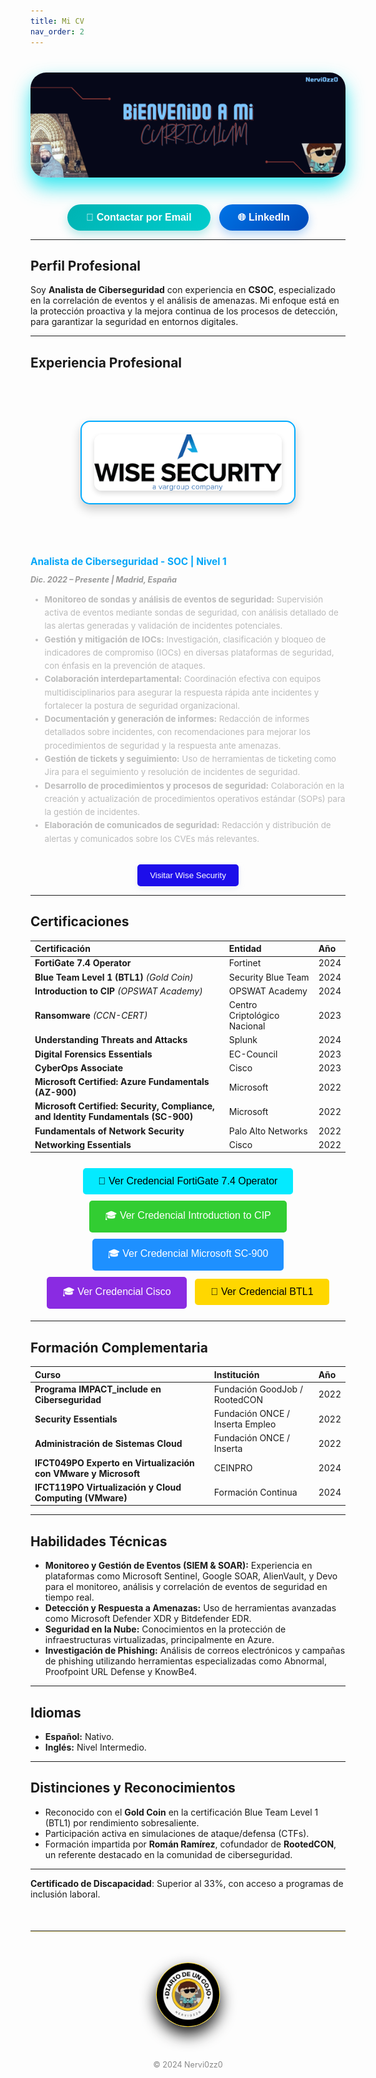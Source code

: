 ```yaml
---
title: Mi CV
nav_order: 2
---
```


<div style="text-align: center; margin: 40px 0;">
  <img src="/assets/images/NERVCV.png" alt="Portada" style="max-width: 100%; height: auto; border-radius: 25px; box-shadow: 0 15px 30px rgba(0, 225, 236, 0.8); transition: transform 0.3s ease-in-out;" onmouseover="this.style.transform='scale(0.05)';" onmouseout="this.style.transform='scale(1)';">
</div>


<div style="text-align: center; margin-top: 20px;">
  <span class="fs-3">
    <a href="mailto:jmiguel.htp@gmail.com" style="text-decoration: none;">
      <button class="btn" style="padding: 12px 30px; font-size: 16px; font-weight: bold; border-radius: 50px; border: none; background: linear-gradient(135deg, #00b3b3, #00cccc); color: white; transition: all 0.3s ease-in-out; box-shadow: 0 6px 15px rgba(0, 180, 180, 0.3); transform: scale(1); cursor: pointer;">
        📧 Contactar por Email
      </button>
    </a>
  </span>

  <span class="fs-3" style="margin-left: 10px;">
    <a href="https://www.linkedin.com/in/jmam84" target="_blank" style="text-decoration: none;">
      <button class="btn" style="padding: 12px 30px; font-size: 16px; font-weight: bold; border-radius: 50px; border: none; background: linear-gradient(135deg, #0073e6, #0049b7); color: white; transition: all 0.3s ease-in-out; box-shadow: 0 6px 15px rgba(0, 115, 230, 0.3); transform: scale(1); cursor: pointer;">
        🌐 LinkedIn
      </button>
    </a>
  </span>
</div>



---

## **Perfil Profesional**

Soy **Analista de Ciberseguridad** con experiencia en **CSOC**, especializado en la correlación de eventos y el análisis de amenazas. Mi enfoque está en la protección proactiva y la mejora continua de los procesos de detección, para garantizar la seguridad en entornos digitales.

---

## **Experiencia Profesional**

<div style="display: flex; align-items: center; margin-top: 40px; flex-wrap: wrap; justify-content: center; padding: 40px;">
  <div style="flex: 0 0 auto; margin-bottom: 20px; width: 100%; max-width: 300px; border: 2px solid #00aaff; padding: 20px; background-color: #ffffff; border-radius: 15px; box-shadow: 0 8px 16px rgba(0, 0, 0, 0.2); transition: transform 0.3s ease;">
    <img src="/assets/images/wise (1).png" alt="Logo Wise Security" style="max-width: 100%; display: block; margin: 0 auto; border-radius: 12px; box-shadow: 0 4px 8px rgba(0, 0, 0, 0.15); transition: transform 0.3s ease;">
  </div>




</div>
  <div style="flex: 1; min-width: 300px; color: #dcdcdc;">
    <h3 style="font-size: 1.1em; font-weight: bold; color:rgb(2, 166, 248); margin-bottom: 10px;">Analista de Ciberseguridad - SOC | Nivel 1</h3>
    <p style="font-style: italic; color: #999; font-size: 0.9em; margin-bottom: 5px;"><strong>Dic. 2022 – Presente | Madrid, España</strong></p>
    <ul style="font-size: 0.95em; line-height: 1.6; color: #bbb; margin-bottom: 15px;">
      <li><strong>Monitoreo de sondas y análisis de eventos de seguridad:</strong> Supervisión activa de eventos mediante sondas de seguridad, con análisis detallado de las alertas generadas y validación de incidentes potenciales.</li>
      <li><strong>Gestión y mitigación de IOCs:</strong> Investigación, clasificación y bloqueo de indicadores de compromiso (IOCs) en diversas plataformas de seguridad, con énfasis en la prevención de ataques.</li>
      <li><strong>Colaboración interdepartamental:</strong> Coordinación efectiva con equipos multidisciplinarios para asegurar la respuesta rápida ante incidentes y fortalecer la postura de seguridad organizacional.</li>
      <li><strong>Documentación y generación de informes:</strong> Redacción de informes detallados sobre incidentes, con recomendaciones para mejorar los procedimientos de seguridad y la respuesta ante amenazas.</li>
      <li><strong>Gestión de tickets y seguimiento:</strong> Uso de herramientas de ticketing como Jira para el seguimiento y resolución de incidentes de seguridad.</li>
      <li><strong>Desarrollo de procedimientos y procesos de seguridad:</strong> Colaboración en la creación y actualización de procedimientos operativos estándar (SOPs) para la gestión de incidentes.</li>
      <li><strong>Elaboración de comunicados de seguridad:</strong> Redacción y distribución de alertas y comunicados sobre los CVEs más relevantes.</li>
    </ul>
  </div>
</div>

<div style="margin-top: 30px; text-align: center;">
  <a href="https://www.wisesecurity.com/" target="_blank">
    <button type="button" name="button" class="btn" style="padding: 10px 20px; background-color:rgb(29, 14, 234); border: none; border-radius: 5px; color: white; font-size: 0.95em; cursor: pointer; transition: background-color 0.3s; box-shadow: 0 4px 10px rgba(228, 233, 239, 0.7);">
      Visitar Wise Security
    </button>
  </a>
</div>

---

## **Certificaciones**

| **Certificación**                                          | **Entidad**                     | **Año** |
|:-----------------------------------------------------------|:--------------------------------|:-------|
| **FortiGate 7.4 Operator**                                  | Fortinet                        | 2024   |
| **Blue Team Level 1 (BTL1)** *(Gold Coin)*                  | Security Blue Team              | 2024   |
| **Introduction to CIP** *(OPSWAT Academy)*                  | OPSWAT Academy                  | 2024   |
| **Ransomware** *(CCN-CERT)*                                 | Centro Criptológico Nacional    | 2023   |
| **Understanding Threats and Attacks**                       | Splunk                          | 2024   |
| **Digital Forensics Essentials**                            | EC-Council                      | 2023   |
| **CyberOps Associate**                                      | Cisco                           | 2023   |
| **Microsoft Certified: Azure Fundamentals (AZ-900)**        | Microsoft                       | 2022   |
| **Microsoft Certified: Security, Compliance, and Identity Fundamentals (SC-900)** | Microsoft | 2022 |
| **Fundamentals of Network Security**                        | Palo Alto Networks              | 2022   |
| **Networking Essentials**                                   | Cisco                           | 2022   |

<div style="text-align: center; margin-top: 20px;">
  <a href="https://www.credly.com/badges/a6308e7b-a79d-4e58-900e-b979c3c471d0/linked_in?t=smucyk" target="_blank" style="text-decoration: none;">
    <button style="background-color:rgb(4, 234, 255); color: black; padding: 12px 25px; border: none; border-radius: 5px; font-size: 16px; cursor: pointer; transition: transform 0.2s; margin: 5px;">
      🏅 Ver Credencial FortiGate 7.4 Operator
    </button>
  </a>
  <a href="https://www.credly.com/badges/69575ed1-3fda-40ae-921d-0a54caf0ef54/linked_in?t=so2ymd" target="_blank" style="text-decoration: none;">
    <button style="background-color: #32CD32; color: white; padding: 12px 25px; border: none; border-radius: 5px; font-size: 16px; cursor: pointer; transition: transform 0.2s; margin: 5px;">
      🎓 Ver Credencial Introduction to CIP
    </button>
  </a>
  <a href="https://www.credly.com/badges/69575ed1-3fda-40ae-921d-0a54caf0ef54/linked_in?t=so2ymd" target="_blank" style="text-decoration: none;">
    <button style="background-color: #1E90FF; color: white; padding: 12px 25px; border: none; border-radius: 5px; font-size: 16px; cursor: pointer; transition: transform 0.2s; margin: 5px;">
      🎓 Ver Credencial Microsoft SC-900
    </button>
  </a>
  <a href="https://www.credly.com/badges/40dcf7d6-b041-4d11-8912-26fd30847f18/linked_in?t=rfp0l6" target="_blank" style="text-decoration: none;">
    <button style="background-color: #8A2BE2; color: white; padding: 12px 25px; border: none; border-radius: 5px; font-size: 16px; cursor: pointer; transition: transform 0.2s; margin: 5px;">
      🎓 Ver Credencial Cisco
    </button>
  </a>
  <a href="https://www.credly.com/badges/1fdec1bb-6560-40c2-8ed0-660eeffa43cb/linked_in?t=slxoqk" target="_blank" style="text-decoration: none;">
    <button style="background-color: #FFD700; color: black; padding: 12px 25px; border: none; border-radius: 5px; font-size: 16px; cursor: pointer; transition: transform 0.2s; margin: 5px;">
      🏅 Ver Credencial BTL1
    </button>
  </a>
</div>

---

## **Formación Complementaria**

| **Curso**                                                  | **Institución**                    | **Año** |
|:-----------------------------------------------------------|:-----------------------------------|:-------|
| **Programa IMPACT_include en Ciberseguridad**               | Fundación GoodJob / RootedCON      | 2022   |
| **Security Essentials**                                     | Fundación ONCE / Inserta Empleo    | 2022   |
| **Administración de Sistemas Cloud**                       | Fundación ONCE / Inserta           | 2022   |
| **IFCT049PO Experto en Virtualización con VMware y Microsoft** | CEINPRO                           | 2024   |
| **IFCT119PO Virtualización y Cloud Computing (VMware)**    | Formación Continua                | 2024   |

---

## **Habilidades Técnicas**

- **Monitoreo y Gestión de Eventos (SIEM & SOAR):** Experiencia en plataformas como Microsoft Sentinel, Google SOAR, AlienVault, y Devo para el monitoreo, análisis y correlación de eventos de seguridad en tiempo real.
- **Detección y Respuesta a Amenazas:** Uso de herramientas avanzadas como Microsoft Defender XDR y Bitdefender EDR.
- **Seguridad en la Nube:** Conocimientos en la protección de infraestructuras virtualizadas, principalmente en Azure.
- **Investigación de Phishing:** Análisis de correos electrónicos y campañas de phishing utilizando herramientas especializadas como Abnormal, Proofpoint URL Defense y KnowBe4.

---

## **Idiomas**

- **Español:** Nativo.
- **Inglés:** Nivel Intermedio.

---

## **Distinciones y Reconocimientos**

- Reconocido con el **Gold Coin** en la certificación Blue Team Level 1 (BTL1) por rendimiento sobresaliente.
- Participación activa en simulaciones de ataque/defensa (CTFs).
- Formación impartida por **Román Ramírez**, cofundador de **RootedCON**, un referente destacado en la comunidad de ciberseguridad.

---

**Certificado de Discapacidad**: Superior al 33%, con acceso a programas de inclusión laboral.
<hr style="border: none; border-top: 1px solidrgb(255, 254, 248); margin: 50px 0; box-shadow: 0 1px 2px rgba(255, 215, 0, 0.6);">

<div style="text-align: center; margin: 50px auto;">
  <img src="/assets/images/cojo.png" alt="Firma" style="max-width: 20%; border-radius: 50%; border: 1px solid #FFD700; box-shadow: 0 12px 24px rgba(0, 0, 0, 0.9);">
</div>
<div style="text-align: center; margin-top: 40px;">
  <p style="font-size: 0.9em; color: #888;">© 2024 Nervi0zz0</p>
</div>
